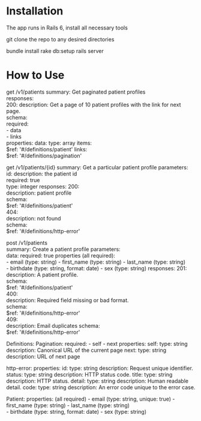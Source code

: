 # Installation
The app runs in Rails 6, install all necessary tools

git clone the repo to any desired directories

bundle install
rake db:setup
rails server

# How to Use
get	/v1/patients
  summary: Get paginated patient profiles	
  responses:	
    200:
      description: Get a page of 10 patient profiles with the link for next page.	
      schema:	
        required:	
          - data	
          - links	
        properties:	
          data:	
            type: array	
            items:	
              $ref: '#/definitions/patient'	
          links:	
            $ref: '#/definitions/pagination'

get	/v1/patients/{id}
  summary: Get a particular patient profile
  parameters:
    id:
      description: the patient id	
      required: true	
      type: integer	
  responses:
    200:	
      description: patient profile	
      schema:	
        $ref: '#/definitions/patient'	
    404:  	
      description: not found	
      schema:	
        $ref: '#/definitions/http-error'

post /v1/patients	
  summary: Create a patient profile	
  parameters:	
    data:
      required: true
      properties (all required):	
        - email	(type: string)
        - first_name (type: string)
        - last_name (type: string)	
        - birthdate	(type: string, format: date)
        - sex	(type: string)
  responses:
    201:	
      description: A patient profile.	
      schema:	
        $ref: '#/definitions/patient'	
    400:	
      description: Required field missing or bad format.	
      schema:	
        $ref: '#/definitions/http-error'	
    409:	
      description: Email duplicates	
      schema:	
        $ref: '#/definitions/http-error'

Definitions:
  Pagination:
    required:
      - self
      - next
    properties:
      self:
        type: string
        description: Canonical URL of the current page
      next:
        type: string
        description: URL of next page

  http-error:
    properties:
      id:
        type: string
        description: Request unique identifier.
      status:
        type: string
        description: HTTP status code.
      title:
        type: string
        description: HTTP status.
      detail:
        type: string
        description: Human readable detail.
      code:
        type: string
        description: An error code unique to the error case.
  
  Patient:
    properties: (all required)
      - email	(type: string, unique: true)
      - first_name (type: string)
      - last_name (type: string)	
      - birthdate	(type: string, format: date)
      - sex	(type: string)
